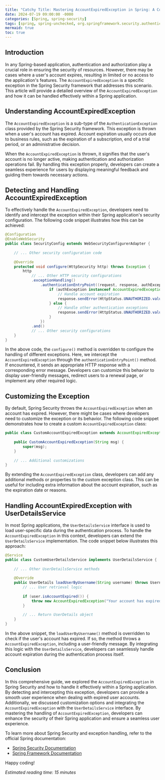 ```yaml
---
title: "Catchy Title: Mastering AccountExpiredException in Spring: A Comprehensive Guide"
date: 2024-07-19 09:00:00 -0000
categories: [Spring, spring-security]
tags: [spring, spring-unchecked, org.springframework.security.authentication]
mermaid: true
toc: true
---
```



## Introduction

In any Spring-based application, authentication and authorization play a crucial role in ensuring the security of resources. However, there may be cases where a user's account expires, resulting in limited or no access to the application's features. The `AccountExpiredException` is a specific exception in the Spring Security framework that addresses this scenario. This article will provide a detailed overview of the `AccountExpiredException` and how it can be handled effectively within a Spring application.

## Understanding AccountExpiredException

The `AccountExpiredException` is a sub-type of the `AuthenticationException` class provided by the Spring Security framework. This exception is thrown when a user's account has expired. Account expiration usually occurs due to business rules, such as the expiration of a subscription, end of a trial period, or an administrative decision.

When the `AccountExpiredException` is thrown, it signifies that the user's account is no longer active, making authentication and authorization operations fail. By handling this exception properly, developers can create a seamless experience for users by displaying meaningful feedback and guiding them towards necessary actions.

## Detecting and Handling AccountExpiredException

To effectively handle the `AccountExpiredException`, developers need to identify and intercept the exception within their Spring application's security configuration. The following code snippet illustrates how this can be achieved:

```java
@Configuration
@EnableWebSecurity
public class SecurityConfig extends WebSecurityConfigurerAdapter {
    
    // ... Other security configuration code
    
    @Override
    protected void configure(HttpSecurity http) throws Exception {
        http
            // ... Other HTTP security configurations
            .exceptionHandling()
                .authenticationEntryPoint((request, response, authException) -> {
                    if (authException instanceof AccountExpiredException) {
                        // Handle account expiration
                        response.sendError(HttpStatus.UNAUTHORIZED.value(), "Your account has expired. Please renew it to continue.");            
                    } else {
                        // Handle other authentication exceptions
                        response.sendError(HttpStatus.UNAUTHORIZED.value(), "Authentication failed.");
                    }
                })
            .and()
            // ... Other security configurations
    }
}
```

In the above code, the `configure()` method is overridden to configure the handling of different exceptions. Here, we intercept the `AccountExpiredException` through the `authenticationEntryPoint()` method. If encountered, it sends an appropriate HTTP response with a corresponding error message. Developers can customize this behavior to display user-friendly messages, redirect users to a renewal page, or implement any other required logic.

## Customizing the Exception

By default, Spring Security throws the `AccountExpiredException` when an account has expired. However, there might be cases where developers need to customize the exception or its behavior. The following code snippet demonstrates how to create a custom `AccountExpiredException` class:

```java
public class CustomAccountExpiredException extends AccountExpiredException {
    
    public CustomAccountExpiredException(String msg) {
        super(msg);
    }
    
    // ... Additional customizations
}
```

By extending the `AccountExpiredException` class, developers can add any additional methods or properties to the custom exception class. This can be useful for including extra information about the account expiration, such as the expiration date or reasons.

## Handling AccountExpiredException with UserDetailsService

In most Spring applications, the `UserDetailsService` interface is used to load user-specific data during the authentication process. To handle the `AccountExpiredException` in this context, developers can extend the `UserDetailsService` implementation. The code snippet below illustrates this approach:

```java
@Service
public class CustomUserDetailsService implements UserDetailsService {
    
    // ... Other UserDetailsService methods
    
    @Override
    public UserDetails loadUserByUsername(String username) throws UsernameNotFoundException {
        // ... User retrieval logic
        
        if (user.isAccountExpired()) {
            throw new AccountExpiredException("Your account has expired. Please renew it to continue.");
        }
        
        // ... Return UserDetails object
    }
}
```

In the above snippet, the `loadUserByUsername()` method is overridden to check if the user's account has expired. If so, the method throws a `AccountExpiredException`, including a user-friendly message. By integrating this logic with the `UserDetailsService`, developers can seamlessly handle account expiration during the authentication process itself.

## Conclusion

In this comprehensive guide, we explored the `AccountExpiredException` in Spring Security and how to handle it effectively within a Spring application. By detecting and intercepting this exception, developers can provide a smooth user experience when dealing with expired user accounts. Additionally, we discussed customization options and integrating the `AccountExpiredException` with the `UserDetailsService` interface. By mastering the handling of `AccountExpiredException`, developers can enhance the security of their Spring application and ensure a seamless user experience.

To learn more about Spring Security and exception handling, refer to the official Spring documentation:

- [Spring Security Documentation](https://docs.spring.io/spring-security/)
- [Spring Framework Documentation](https://docs.spring.io/spring-framework/)

Happy coding!

*Estimated reading time: 15 minutes*